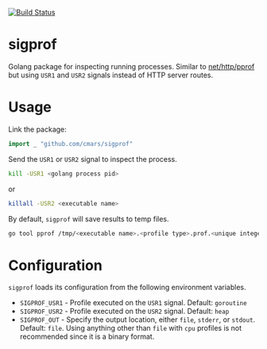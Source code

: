 [![Build Status](https://travis-ci.org/cmars/sigprof.svg?branch=master)](https://travis-ci.org/cmars/sigprof)

# sigprof
Golang package for inspecting running processes. Similar to [net/http/pprof](https://golang.org/pkg/net/http/pprof/) but using `USR1` and `USR2` signals instead of HTTP server routes.

# Usage
Link the package:

```go
import _ "github.com/cmars/sigprof"
```

Send the `USR1` or `USR2` signal to inspect the process.

```bash
kill -USR1 <golang process pid>
```

or

```bash
killall -USR2 <executable name>
```

By default, `sigprof` will save results to temp files.

```bash
go tool pprof /tmp/<executable name>.<profile type>.prof.<unique integer>
```

# Configuration

`sigprof` loads its configuration from the following environment variables.

* `SIGPROF_USR1` - Profile executed on the `USR1` signal. Default: `goroutine`
* `SIGPROF_USR2` - Profile executed on the `USR2` signal. Default: `heap`
* `SIGPROF_OUT` - Specify the output location, either `file`, `stderr`, or
  `stdout`. Default: `file`. Using anything other than `file` with `cpu`
  profiles is not recommended since it is a binary format.
